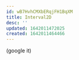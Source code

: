 ```yaml
---
id: wB7HvhCMXbERqjFH1BqXM
title: Interval2D
desc: ''
updated: 1642011472025
created: 1642011464466
---
```


(google it)